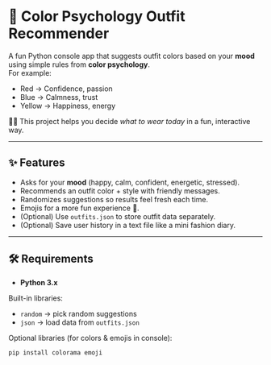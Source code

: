 # 🎨 Color Psychology Outfit Recommender  

A fun Python console app that suggests outfit colors based on your **mood** using simple rules from **color psychology**.  
For example:  
- Red → Confidence, passion  
- Blue → Calmness, trust  
- Yellow → Happiness, energy  

👕👗 This project helps you decide *what to wear today* in a fun, interactive way.  

---

## ✨ Features
- Asks for your **mood** (happy, calm, confident, energetic, stressed).  
- Recommends an outfit color + style with friendly messages.  
- Randomizes suggestions so results feel fresh each time.  
- Emojis for a more fun experience 🎉.  
- (Optional) Use `outfits.json` to store outfit data separately.  
- (Optional) Save user history in a text file like a mini fashion diary.  

---

## 🛠️ Requirements
- **Python 3.x**  

Built-in libraries:
- `random` → pick random suggestions  
- `json` → load data from `outfits.json`  

Optional libraries (for colors & emojis in console):  
```bash
pip install colorama emoji
